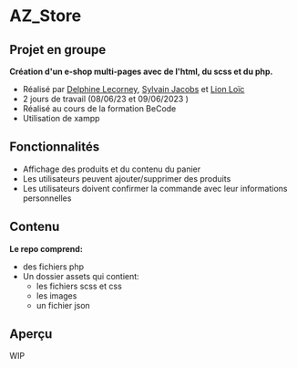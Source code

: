 # AZ_Store
## Projet en groupe
__Création d'un e-shop multi-pages avec de l'html, du scss et du php.__
* Réalisé par [Delphine Lecorney](https://github.com/DelphineLecorney), [Sylvain Jacobs](https://www.github.com/Alphit7) et [Lion Loïc](https://github.com/Loic-lion)
* 2 jours de travail (08/06/23 et 09/06/2023 )
* Réalisé au cours de la formation BeCode
* Utilisation de xampp
## Fonctionnalités
* Affichage des produits et du contenu du panier
* Les utilisateurs peuvent ajouter/supprimer des produits
* Les utilisateurs doivent confirmer la commande avec leur informations personnelles
## Contenu
__Le repo comprend:__
* des fichiers php
* Un dossier assets qui contient: 
   * les fichiers scss et css
   * les images
   * un fichier json

## Aperçu
WIP
